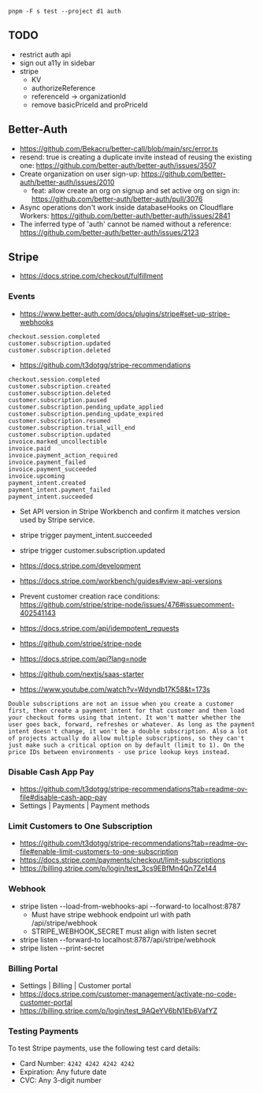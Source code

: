 ```
pnpm -F s test --project d1 auth
```

## TODO

- restrict auth api
- sign out a11y in sidebar
- stripe
  - KV
  - authorizeReference
  - referenceId -> organizationId
  - remove basicPriceId and proPriceId

## Better-Auth

- https://github.com/Bekacru/better-call/blob/main/src/error.ts
- resend: true is creating a duplicate invite instead of reusing the existing one: https://github.com/better-auth/better-auth/issues/3507
- Create organization on user sign-up: https://github.com/better-auth/better-auth/issues/2010
  - feat: allow create an org on signup and set active org on sign in: https://github.com/better-auth/better-auth/pull/3076
- Async operations don't work inside databaseHooks on Cloudflare Workers: https://github.com/better-auth/better-auth/issues/2841
- The inferred type of 'auth' cannot be named without a reference: https://github.com/better-auth/better-auth/issues/2123

## Stripe

- https://docs.stripe.com/checkout/fulfillment

### Events
- https://www.better-auth.com/docs/plugins/stripe#set-up-stripe-webhooks

```
checkout.session.completed
customer.subscription.updated
customer.subscription.deleted
```

- https://github.com/t3dotgg/stripe-recommendations

```
checkout.session.completed
customer.subscription.created
customer.subscription.deleted
customer.subscription.paused
customer.subscription.pending_update_applied
customer.subscription.pending_update_expired
customer.subscription.resumed
customer.subscription.trial_will_end
customer.subscription.updated
invoice.marked_uncollectible
invoice.paid
invoice.payment_action_required
invoice.payment_failed
invoice.payment_succeeded
invoice.upcoming
payment_intent.created
payment_intent.payment_failed
payment_intent.succeeded
```

- Set API version in Stripe Workbench and confirm it matches version used by Stripe service.
- stripe trigger payment_intent.succeeded
- stripe trigger customer.subscription.updated

- https://docs.stripe.com/development
- https://docs.stripe.com/workbench/guides#view-api-versions

- Prevent customer creation race conditions: https://github.com/stripe/stripe-node/issues/476#issuecomment-402541143
- https://docs.stripe.com/api/idempotent_requests

- https://github.com/stripe/stripe-node
- https://docs.stripe.com/api?lang=node
- https://github.com/nextjs/saas-starter
- https://www.youtube.com/watch?v=Wdyndb17K58&t=173s

```
Double subscriptions are not an issue when you create a customer first, then create a payment intent for that customer and then load your checkout forms using that intent. It won't matter whether the user goes back, forward, refreshes or whatever. As long as the payment intent doesn't change, it won't be a double subscription. Also a lot of projects actually do allow multiple subscriptions, so they can't just make such a critical option on by default (limit to 1). On the price IDs between environments - use price lookup keys instead.
```

### Disable Cash App Pay

- https://github.com/t3dotgg/stripe-recommendations?tab=readme-ov-file#disable-cash-app-pay
- Settings | Payments | Payment methods

### Limit Customers to One Subscription

- https://github.com/t3dotgg/stripe-recommendations?tab=readme-ov-file#enable-limit-customers-to-one-subscription
- https://docs.stripe.com/payments/checkout/limit-subscriptions
- https://billing.stripe.com/p/login/test_3cs9EBfMn4Qn7Ze144

### Webhook

- stripe listen --load-from-webhooks-api --forward-to localhost:8787
  - Must have stripe webhook endpoint url with path /api/stripe/webhook
  - STRIPE_WEBHOOK_SECRET must align with listen secret
- stripe listen --forward-to localhost:8787/api/stripe/webhook
- stripe listen --print-secret

### Billing Portal

- Settings | Billing | Customer portal
- https://docs.stripe.com/customer-management/activate-no-code-customer-portal
- https://billing.stripe.com/p/login/test_9AQeYV6bN1Eb6VafYZ

### Testing Payments

To test Stripe payments, use the following test card details:

- Card Number: `4242 4242 4242 4242`
- Expiration: Any future date
- CVC: Any 3-digit number
